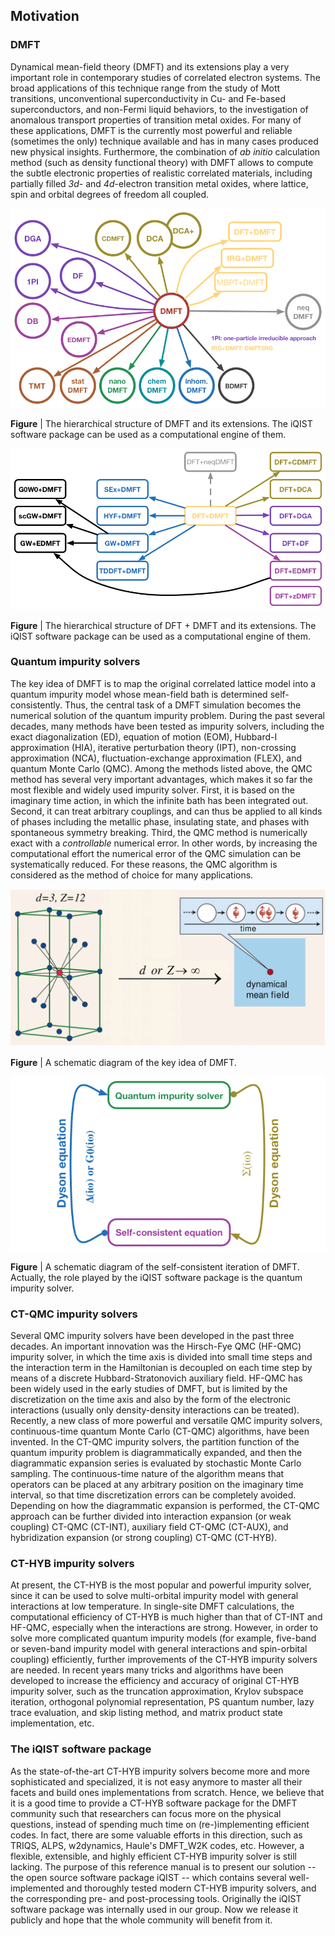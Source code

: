 ## Motivation

### DMFT

Dynamical mean-field theory (DMFT) and its extensions play a very important role in contemporary studies of correlated electron systems. The broad applications of this technique range from the study of Mott transitions, unconventional superconductivity in Cu- and Fe-based superconductors, and non-Fermi liquid behaviors, to the investigation of anomalous transport properties of transition metal oxides. For many of these applications, DMFT is the currently most powerful and reliable (sometimes the only) technique available and has in many cases produced new physical insights. Furthermore, the combination of *ab initio* calculation method (such as density functional theory) with DMFT allows to compute the subtle electronic properties of realistic correlated materials, including partially filled *3d*- and *4d*-electron transition metal oxides, where lattice, spin and orbital degrees of freedom all coupled.

![dmft image](../figure/dmft.png)

**Figure** | The hierarchical structure of DMFT and its extensions. The iQIST software package can be used as a computational engine of them.

![dft_dmft_type image](../figure/dft_dmft_type.png)

**Figure** | The hierarchical structure of DFT + DMFT and its extensions. The iQIST software package can be used as a computational engine of them.

### Quantum impurity solvers

The key idea of DMFT is to map the original correlated lattice model into a quantum impurity model whose mean-field bath is determined self-consistently. Thus, the central task of a DMFT simulation becomes the numerical solution of the quantum impurity problem. During the past several decades, many methods have been tested as impurity solvers, including the exact diagonalization (ED), equation of motion (EOM), Hubbard-I approximation (HIA), iterative perturbation theory (IPT), non-crossing approximation (NCA), fluctuation-exchange approximation (FLEX), and quantum Monte Carlo (QMC). Among the methods listed above, the QMC method has several very important advantages, which makes it so far the most flexible and widely used impurity solver. First, it is based on the imaginary time action, in which the infinite bath has been integrated out. Second, it can treat arbitrary couplings, and can thus be applied to all kinds of phases including the metallic phase, insulating state, and phases with spontaneous symmetry breaking. Third, the QMC method is numerically exact with a *controllable* numerical error. In other words, by increasing the computational effort the numerical error of the QMC simulation can be systematically reduced. For these reasons, the QMC algorithm is considered as the method of choice for many applications.

![lattice image](../figure/lattice.png)

**Figure** | A schematic diagram of the key idea of DMFT.

![scf_dmft image](../figure/scf_dmft.png)

**Figure** | A schematic diagram of the self-consistent iteration of DMFT. Actually, the role played by the iQIST software package is the quantum impurity solver.

### CT-QMC impurity solvers

Several QMC impurity solvers have been developed in the past three decades. An important innovation was the Hirsch-Fye QMC (HF-QMC) impurity solver, in which the time axis is divided into small time steps and the interaction term in the Hamiltonian is decoupled on each time step by means of a discrete Hubbard-Stratonovich auxiliary field. HF-QMC has been widely used in the early studies of DMFT, but is limited by the discretization on the time axis and also by the form of the electronic interactions (usually only density-density interactions can be treated). Recently, a new class of more powerful and versatile QMC impurity solvers, continuous-time quantum Monte Carlo (CT-QMC) algorithms, have been invented. In the CT-QMC impurity solvers, the partition function of the quantum impurity problem is diagrammatically expanded, and then the diagrammatic expansion series is evaluated by stochastic Monte Carlo sampling. The continuous-time nature of the algorithm means that operators can be placed at any arbitrary position on the imaginary time interval, so that time discretization errors can be completely avoided. Depending on how the diagrammatic expansion is performed, the CT-QMC approach can be further divided into interaction expansion (or weak coupling) CT-QMC (CT-INT), auxiliary field CT-QMC (CT-AUX), and hybridization expansion (or strong coupling) CT-QMC (CT-HYB).

### CT-HYB impurity solvers

At present, the CT-HYB is the most popular and powerful impurity solver, since it can be used to solve multi-orbital impurity model with general interactions at low temperature. In single-site DMFT calculations, the computational efficiency of CT-HYB is much higher than that of CT-INT and HF-QMC, especially when the interactions are strong. However, in order to solve more complicated quantum impurity models (for example, five-band or seven-band impurity model with general interactions and spin-orbital coupling) efficiently, further improvements of the CT-HYB impurity solvers are needed. In recent years many tricks and algorithms have been developed to increase the efficiency and accuracy of original CT-HYB impurity solver, such as the truncation approximation, Krylov subspace iteration, orthogonal polynomial representation, PS quantum number, lazy trace evaluation, and skip listing method, and matrix product state implementation, etc. 

### The iQIST software package

As the state-of-the-art CT-HYB impurity solvers become more and more sophisticated and specialized, it is not easy anymore to master all their facets and build ones implementations from scratch. Hence, we believe that it is a good time to provide a CT-HYB software package for the DMFT community such that researchers can focus more on the physical questions, instead of spending much time on (re-)implementing efficient codes. In fact, there are some valuable efforts in this direction, such as TRIQS, ALPS, w2dynamics, Haule's DMFT_W2K codes, etc. However, a flexible, extensible, and highly efficient CT-HYB impurity solver is still lacking. The purpose of this reference manual is to present our solution -- the open source software package iQIST -- which contains several well-implemented and thoroughly tested modern CT-HYB impurity solvers, and the corresponding pre- and post-processing tools. Originally the iQIST software package was internally used in our group. Now we release it publicly and hope that the whole community will benefit from it.